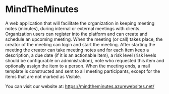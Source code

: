 # MindTheMinutes

A web application that will facilitate the organization in keeping meeting notes (minutes), during internal or external meetings with clients. 
Organization users can register into the platform and can create and schedule an upcoming meeting.
When the meeting (or call) takes place, the creator of the meeting can login and start the meeting. 
After starting the meeting the creator can take meeting notes and for each item keep a description, a due date (if it is an actionable item), 
a risk level (risk levels should be configurable on administration), note who requested this item and optionally assign the item to a person. 
When the meeting ends, a mail template is constructed and sent to all meeting participants, except for the items that are not marked as Visible.

You can visit our website at: https://mindtheminutes.azurewebsites.net/
